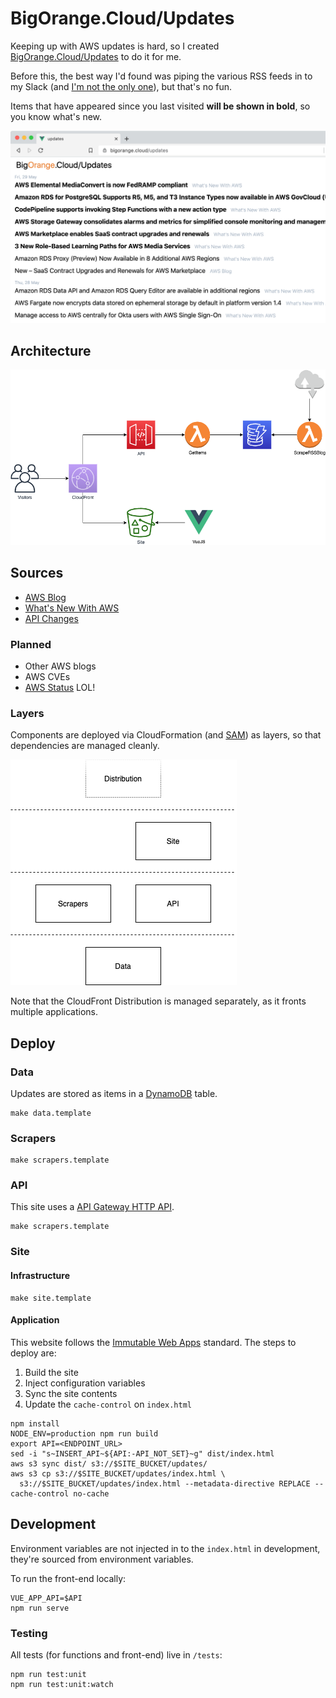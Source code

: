 # BigOrange.Cloud/Updates

Keeping up with AWS updates is hard, so I created
[BigOrange.Cloud/Updates](https://bigorange.cloud/updates) to do it for me.

Before this, the best way I'd found was piping the various RSS feeds in to my
Slack (and [I'm not the only
one](https://www.reddit.com/r/aws/comments/g0itdu/q_how_do_you_keep_up_with_aws_new_announcements/)),
but that's no fun.

Items that have appeared since you last visited **will be shown in bold**, so
you know what's new.

![](example.png)

## Architecture

![](diagrams-architecture.png)

## Sources

* [AWS Blog]()
* [What's New With AWS]()
* [API Changes]()

### Planned

* Other AWS blogs
* AWS CVEs
* [AWS Status](https://status.aws.amazon.com/) LOL!

### Layers

Components are deployed via CloudFormation (and
[SAM](https://github.com/awslabs/serverless-application-model/blob/master/versions/2016-10-31.md))
as layers, so that dependencies are managed cleanly.

![](diagrams-layers.png)

Note that the CloudFront Distribution is managed separately, as it fronts
multiple applications.

## Deploy

### Data

Updates are stored as items in a [DynamoDB](https://aws.amazon.com/dynamodb/)
table.

```
make data.template
```

### Scrapers

```
make scrapers.template
```

### API

This site uses a [API Gateway HTTP
API](https://docs.aws.amazon.com/apigateway/latest/developerguide/http-api.html).

```
make scrapers.template
```

### Site

#### Infrastructure

```
make site.template
```

#### Application

This website follows the [Immutable Web Apps](https://immutablewebapps.org/)
standard. The steps to deploy are:

1. Build the site
1. Inject configuration variables
1. Sync the site contents
1. Update the `cache-control` on `index.html`

```
npm install
NODE_ENV=production npm run build
export API=<ENDPOINT_URL>
sed -i "s~INSERT_API~${API:-API_NOT_SET}~g" dist/index.html
aws s3 sync dist/ s3://$SITE_BUCKET/updates/
aws s3 cp s3://$SITE_BUCKET/updates/index.html \
  s3://$SITE_BUCKET/updates/index.html --metadata-directive REPLACE --cache-control no-cache
```

## Development

Environment variables are not injected in to the `index.html` in development,
they're sourced from environment variables.

To run the front-end locally:

```
VUE_APP_API=$API
npm run serve
```

### Testing

All tests (for functions and front-end) live in `/tests`:

```
npm run test:unit
npm run test:unit:watch
```
